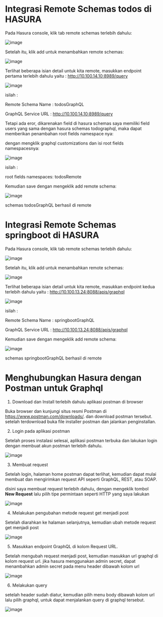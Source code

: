 # Integrasi Remote Schemas todos di HASURA

Pada Hasura console, klik tab remote schemas terlebih dahulu:

![image](https://github.com/user-attachments/assets/d2e72068-423b-43f2-8b53-2d57066731c7)

Setelah itu, klik add untuk menambahkan remote schemas:

![image](https://github.com/user-attachments/assets/4634f296-e393-499d-9e0b-28d8ccf35331)

Terlihat beberapa isian detail untuk kita remote, masukkan endpoint pertama terlebih dahulu yaitu : http://10.100.14.10:8989/query

![image](https://github.com/user-attachments/assets/1aea3ca2-d6d6-4144-9712-ab0e3e0552de)

isilah :

Remote Schema Name : todosGraphQL 

GraphQL Service URL : http://10.100.14.10:8989/query

Tetapi ada eror, dikarenakan field di hasura schemas saya memiliki field users yang sama dengan hasura schemas todographql, maka dapat memberikan penambahan root fields namespace nya:

dengan mengklik graphql customizations dan isi root fields namespacesnya: 

![image](https://github.com/user-attachments/assets/72e785d5-f006-4ae7-a965-f02b2fea4641)

isilah : 

root fields namespaces: todosRemote

Kemudian save dengan mengeklik add remote schema:

![image](https://github.com/user-attachments/assets/8a4bb55d-a9b2-421f-ba74-38c811e040de)

schemas todosGraphQL berhasil di remote 

# Integrasi Remote Schemas springboot di HASURA

Pada Hasura console, klik tab remote schemas terlebih dahulu:

![image](https://github.com/user-attachments/assets/d2e72068-423b-43f2-8b53-2d57066731c7)

Setelah itu, klik add untuk menambahkan remote schemas:

![image](https://github.com/user-attachments/assets/4634f296-e393-499d-9e0b-28d8ccf35331)

Terlihat beberapa isian detail untuk kita remote, masukkan endpoint kedua terlebih dahulu yaitu : http://10.100.13.24:8088/apis/graphql

![image](https://github.com/user-attachments/assets/ec3bb4d8-757e-4260-a51c-6b10c79c2f85)

isilah :

Remote Schema Name : springbootGraphQL 

GraphQL Service URL : http://10.100.13.24:8088/apis/graphql

Kemudian save dengan mengeklik add remote schema:

![image](https://github.com/user-attachments/assets/2fff7ed7-5fd4-444d-97df-dab2acb0d972)

schemas springbootGraphQL berhasil di remote 

# Menghubungkan Hasura dengan Postman untuk Graphql

1. Download dan Install terlebih dahulu aplikasi postman di browser

Buka browser dan kunjungi situs resmi Postman di https://www.postman.com/downloads/. dan download postman tersebut. setelah terdownload buka file installer postman dan jalankan penginstallan.

2. Login pada aplikasi postman

Setelah proses instalasi selesai, aplikasi postman terbuka dan lakukan login dengan membuat akun postman terlebih dahulu.

![image](https://github.com/user-attachments/assets/e49241b1-6d72-4b65-9736-f86cf1edd875)

3. Membuat request
   
Setelah login, halaman home postman dapat terlihat, kemudian dapat mulai membuat dan mengirimkan request API seperti GraphQL, REST, atau SOAP.

disini saya membuat request terlebih dahulu, dengan mengeklik tombol **New Request** lalu pilih tipe permintaan seperti HTTP yang saya lakukan
  
![image](https://github.com/user-attachments/assets/7d955b2a-6f28-4a1f-99bb-6e899d28ca92)

4. Melakukan pengubahan metode request get menjadi post

Setelah diarahkan ke halaman selanjutnya, kemudian ubah metode request get menjadi post

![image](https://github.com/user-attachments/assets/73f0bd06-0481-4345-b2cb-bdf86dbcb3bf)

5. Masukkan endpoint GraphQL di kolom Request URL.

Setelah mengubah request menjadi post, kemudian masukkan url graphql di kolom request url. jika hasura menggunakan admin secret, dapat menambahkan admin secret pada menu header dibawah kolom url

![image](https://github.com/user-attachments/assets/7cdeb6da-c378-491c-a0be-e6dcbdbe6547)

6. Melakukan query

setelah header sudah diatur, kemudian pilih menu body dibawah kolom url lalu pilih graphql, untuk dapat menjalankan query di graphql tersebut.

![image](https://github.com/user-attachments/assets/031c19c3-b1d9-44bd-bd3e-94e61a9429e9)
